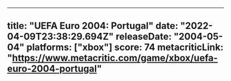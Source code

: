 
---
title: "UEFA Euro 2004: Portugal"
date: "2022-04-09T23:38:29.694Z"
releaseDate: "2004-05-04"
platforms: ["xbox"]
score: 74
metacriticLink: "https://www.metacritic.com/game/xbox/uefa-euro-2004-portugal"
---
